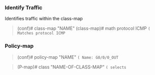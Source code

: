 ### Identify Traffic

Identifies traffic within the class-map 

>(conf)# class-map "NAME"
>(class-map)# math protocol ICMP `( Matches protocol ICMP`

### Policy-map

>(conf)# policy-map "NAME" `( Name: G0/0/0_OUT`

>(P-map)# class "NAME-OF-CLASS-MAP" `( selects `
